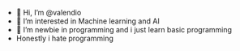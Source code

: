 - 👋 Hi, I’m @valendio
- 👀 I’m interested in Machine learning and AI
- 🌱 I’m newbie in programming and i just learn basic programming
- Honestly i hate programming

<!---
valendio/valendio is a ✨ special ✨ repository because its `README.md` (this file) appears on your GitHub profile.
You can click the Preview link to take a look at your changes.
--->
